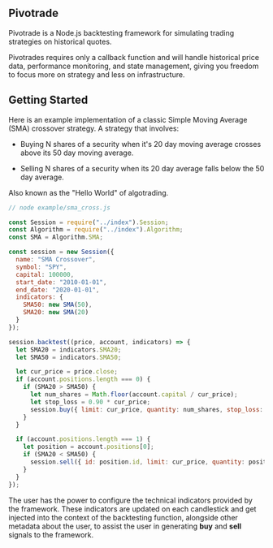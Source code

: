 ## Pivotrade

Pivotrade is a Node.js backtesting framework for simulating trading strategies on historical quotes. 

Pivotrades requires only a callback function and will handle historical price data, performance monitoring, and state management, giving you freedom to focus more on strategy and less on infrastructure.

## Getting Started

Here is an example implementation of a classic Simple Moving Average (SMA) crossover strategy. A strategy that involves:
- Buying N shares of a security when it's 20 day moving average crosses above its 50 day moving average.

- Selling N shares of a security when its 20 day average falls below the 50 day average.

Also known as the "Hello World" of algotrading.

```javascript
// node example/sma_cross.js

const Session = require("../index").Session;
const Algorithm = require("../index").Algorithm;
const SMA = Algorithm.SMA;

const session = new Session({
  name: "SMA Crossover",
  symbol: "SPY",
  capital: 100000,
  start_date: "2010-01-01",
  end_date: "2020-01-01",
  indicators: {
    SMA50: new SMA(50),
    SMA20: new SMA(20)
  }
});

session.backtest((price, account, indicators) => {
  let SMA20 = indicators.SMA20;
  let SMA50 = indicators.SMA50;

  let cur_price = price.close;
  if (account.positions.length === 0) {
    if (SMA20 > SMA50) {
      let num_shares = Math.floor(account.capital / cur_price);
      let stop_loss = 0.90 * cur_price;
      session.buy({ limit: cur_price, quantity: num_shares, stop_loss: stop_loss});
    }
  }

  if (account.positions.length === 1) {
    let position = account.positions[0];
    if (SMA20 < SMA50) {
      session.sell({ id: position.id, limit: cur_price, quantity: position.quantity });
    }
  }
});
```
The user has the power to configure the technical indicators provided by the framework. These indicators are updated on each candlestick and get injected into the context of the backtesting function, alongside other metadata about the user, to assist the user in generating <strong>buy</strong> and <strong>sell</strong> signals to the framework.
